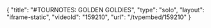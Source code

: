 {
    "title": "#TOURNOTES: GOLDEN GOLDIES",
    "type": "solo",
    "layout": "iframe-static",
    "videoId": "159210",
    "url": "\/tvpembed\/159210"
}